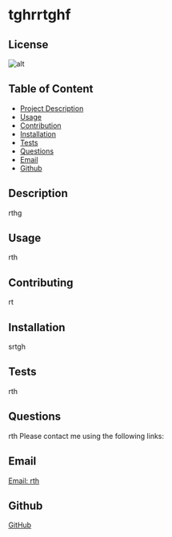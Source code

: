 # tghrrtghf
 ## License
![alt](https://img.shields.io/badge/License--blue)
          
## Table of Content 
- [Project Description](#Description)
- [Usage](#Usage)
- [Contribution](#Contribution)
- [Installation](#Installation)
- [Tests](#Tests)
- [Questions](#Questions)
- [Email](#Email)
- [Github](#Github)
## Description
rthg
## Usage
rth
## Contributing
rt
## Installation
srtgh
## Tests
rth
## Questions 
rth
Please contact me using the following links:
## Email
[Email: rth](mailto:rth)
## Github
[GitHub](https://github.com/rth)    
